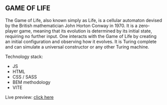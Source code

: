 ## GAME OF LIFE

The Game of Life, also known simply as Life, is a cellular automaton devised by the British mathematician John Horton Conway in 1970. It is a zero-player game, meaning that its evolution is determined by its initial state, requiring no further input. One interacts with the Game of Life by creating an initial configuration and observing how it evolves. It is Turing complete and can simulate a universal constructor or any other Turing machine.

Technology stack:

- JS
- HTML
- CSS / SASS
- BEM methodology
- VITE

Live preview: [click here](https://msu2krk.github.io/game-of-life/)

